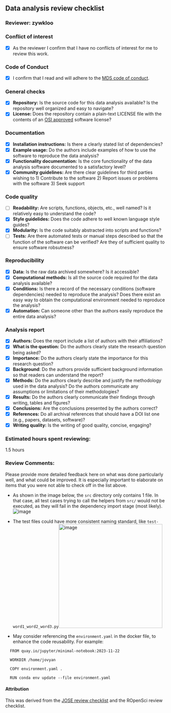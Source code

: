 ## Data analysis review checklist

### Reviewer: zywkloo

### Conflict of interest

- [x] As the reviewer I confirm that I have no conflicts of interest for me to review this work.

### Code of Conduct

- [x] I confirm that I read and will adhere to the [MDS code of conduct](https://ubc-mds.github.io/resources_pages/code_of_conduct/).

### General checks

- [x] **Repository:** Is the source code for this data analysis available? Is the repository well organized and easy to navigate?
- [x] **License:** Does the repository contain a plain-text LICENSE file with the contents of an [OSI approved](https://opensource.org/licenses/alphabetical) software license?

### Documentation

- [x] **Installation instructions:** Is there a clearly stated list of dependencies? 
- [x] **Example usage:** Do the authors include examples of how to use the software to reproduce the data analysis?
- [x] **Functionality documentation:** Is the core functionality of the data analysis software documented to a satisfactory level?
- [x] **Community guidelines:** Are there clear guidelines for third parties wishing to 1) Contribute to the software 2) Report issues or problems with the software 3) Seek support

### Code quality
- [ ] **Readability:** Are scripts, functions, objects, etc., well named? Is it relatively easy to understand the code?
- [x] **Style guidelides:** Does the code adhere to well known language style guides?
- [x] **Modularity:** Is the code suitably abstracted into scripts and functions?
- [ ] **Tests:** Are there automated tests or manual steps described so that the function of the software can be verified? Are they of sufficient quality to ensure software robsutness?

### Reproducibility
 
- [x] **Data:** Is the raw data archived somewhere? Is it accessible?
- [x] **Computational methods:** Is all the source code required for the data analysis available?
- [x] **Conditions:** Is there a record of the necessary conditions (software dependencies) needed to reproduce the analysis? Does there exist an easy way to obtain the computational environment needed to reproduce the analysis?
- [x] **Automation:** Can someone other than the authors easily reproduce the entire data analysis?

### Analysis report

- [x] **Authors:** Does the report include a list of authors with their affiliations?
- [x] **What is the question:** Do the authors clearly state the research question being asked?
- [x] **Importance:** Do the authors clearly state the importance for this research question?
- [x] **Background**: Do the authors provide sufficient background information so that readers can understand the report?
- [x] **Methods:** Do the authors clearly describe and justify the methodology used in the data analysis? Do the authors communicate any assumptions or limitations of their methodologies?
- [x] **Results:** Do the authors clearly communicate their findings through writing, tables and figures?
- [x] **Conclusions:** Are the conclusions presented by the authors correct? 
- [x] **References:** Do all archival references that should have a DOI list one (e.g., papers, datasets, software)?
- [x] **Writing quality:** Is the writing of good quality, concise, engaging? 

### Estimated hours spent reviewing: 

1.5 hours

### Review Comments: 

Please provide more detailed feedback here on what was done particularly well, and what could be improved. It is especially important to elaborate on items that you were not able to check off in the list above.

- As shown in the image below, the `src` directory only contains 1 file. In that case, all test cases trying to call the helpers from `src/` would not be executed, as they will fail in the dependency import stage (most likely).
![image](https://github.com/zywkloo/data-analysis-review-checklist/assets/18610590/5f27579d-1745-4982-9e79-f12ca5daa0ed)
- The test files could have more consistent naming standard, like `test-word1_word2_word3.py`<img width="325" alt="image" src="https://github.com/zywkloo/data-analysis-review-checklist/assets/18610590/b7183e15-447b-4556-9597-8b0ec3bc78dd">

- May consider referencing the `environment.yaml` in the docker file, to enhance the code reusability.
  For example:
```
  FROM quay.io/jupyter/minimal-notebook:2023-11-22

  WORKDIR /home/jovyan
  
  COPY environment.yaml .
  
  RUN conda env update --file environment.yaml
```

#### Attribution

This was derived from the [JOSE review checklist](https://openjournals.readthedocs.io/en/jose/review_checklist.html) and the ROpenSci review checklist.
